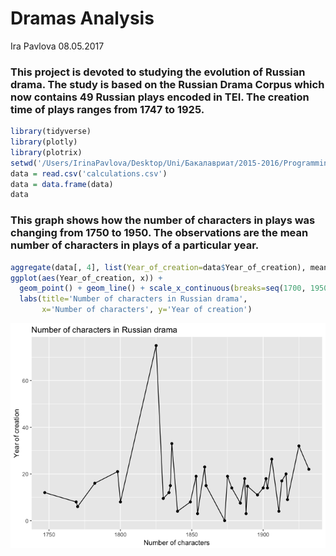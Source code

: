 Dramas Analysis
================
Ira Pavlova
08.05.2017

### This project is devoted to studying the evolution of Russian drama. The study is based on the Russian Drama Corpus which now contains 49 Russian plays encoded in TEI. The creation time of plays ranges from 1747 to 1925.

``` r
library(tidyverse)
library(plotly)
library(plotrix) 
setwd('/Users/IrinaPavlova/Desktop/Uni/Бакалавриат/2015-2016/Programming/github desktop/RusDraCor/Calculating_stuff_in_plays')
data = read.csv('calculations.csv')
data = data.frame(data)
data
```

### This graph shows how the number of characters in plays was changing from 1750 to 1950. The observations are the mean number of characters in plays of a particular year.

``` r
aggregate(data[, 4], list(Year_of_creation=data$Year_of_creation), mean) %>%
ggplot(aes(Year_of_creation, x)) +
  geom_point() + geom_line() + scale_x_continuous(breaks=seq(1700, 1950, 50)) +
  labs(title='Number of characters in Russian drama',
       x='Number of characters', y='Year of creation')
```

![](Visualization_files/figure-markdown_github/unnamed-chunk-2-1.png)
